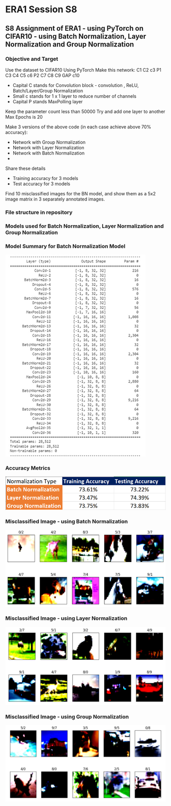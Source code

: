 # ERA1 Session S8
## S8 Assignment of ERA1 - using PyTorch on CIFAR10 - using Batch Normalization, Layer Normalization and Group Normalization

### Objective and Target

Use the dataset to CIFAR10
Using PyTorch Make this network:
C1 C2 c3 P1 C3 C4 C5 c6 P2 C7 C8 C9 GAP c10  
  - Capital C stands for Convolution block - convolution , ReLU, Batch/Layer/Group Normalization
  - Small c stands for 1 x 1 layer to reduce number of channels
  - Capital P stands MaxPolling layer

Keep the parameter count less than 50000
Try and add one layer to another
Max Epochs is 20

Make 3 versions of the above code (in each case achieve above 70% accuracy):
  - Network with Group Normalization
  - Network with Layer Normalization
  - Network with Batch Normalization
  - 
Share these details
  - Training accuracy for 3 models
  - Test accuracy for 3 models
    
Find 10 misclassified images for the BN model, and show them as a 5x2 image matrix in 3 separately annotated images. 

### File structure in repository

### Models used for Batch Normalization, Layer Normalization and Group Normalization

### Model Summary for Batch Normalization Model

![image](https://github.com/paulsamir2010/ERA1_S8/blob/main/Model_Summary_BN.jpg)

### Accuracy Metrics

![image](https://github.com/paulsamir2010/ERA1_S8/blob/main/Accuracy_Metrics.png)

### Misclassified Image - using Batch Normalization

![image](https://github.com/paulsamir2010/ERA1_S8/blob/main/MisclassifiedBN.png)

### Misclassified Image - using Layer Normalization

![image](https://github.com/paulsamir2010/ERA1_S8/blob/main/MisclassifiedLN.png)

### Misclassified Image - using Group Normalization

![image](https://github.com/paulsamir2010/ERA1_S8/blob/main/MisclassifiedGN.png)

